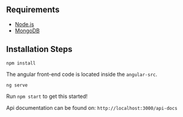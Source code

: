## Requirements

* [Node.js](http://nodejs.org/)
* [MongoDB](https://www.mongodb.org/)

## Installation Steps

```
npm install
```

The angular front-end code is located inside the `angular-src`. 

```
ng serve
```



Run `npm start` to get this started!


Api documentation can be found on: `http://localhost:3000/api-docs`


